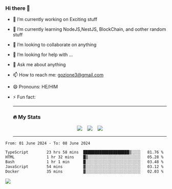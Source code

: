 ### Hi there 👋

<!--
**charlieScript/charlieScript** is a ✨ _special_ ✨ repository because its `README.md` (this file) appears on your GitHub profile.

Here are some ideas to get you started: -->

- 🔭 I’m currently working on Exciting stuff
- 🌱 I’m currently learning NodeJS,NestJS, BlockChain, and oother random stuff
- 👯 I’m looking to collaborate on anything
- 🤔 I’m looking for help with ...
- 💬 Ask me about anything
- 📫 How to reach me: gozione3@gmail.com
- 😄 Pronouns: HE/HIM
- ⚡ Fun fact:


  ---

  ### :fire: My Stats

  <div id="stats" align="center">
  <img src="http://github-readme-streak-stats.herokuapp.com?user=charlieScript&theme=dark&date_format=M%20j%5B%2C%20Y%5D" />&nbsp;&nbsp;&nbsp;
  <img src="https://github-readme-stats.vercel.app/api/top-langs/?username=charlieScript&layout=compact&theme=vision-friendly-dark"/>&nbsp;&nbsp;&nbsp;
  <img src="https://github-readme-stats.vercel.app/api?username=charlieScript&show_icons=true&theme=radical"/>
  </div>

  ---



<!--START_SECTION:waka-->

```txt
From: 01 June 2024 - To: 08 June 2024

TypeScript        23 hrs 58 mins  ████████████████████▒░░░░   81.76 %
HTML              1 hr 32 mins    █▒░░░░░░░░░░░░░░░░░░░░░░░   05.28 %
Bash              1 hr 1 min      █░░░░░░░░░░░░░░░░░░░░░░░░   03.48 %
JavaScript        54 mins         ▓░░░░░░░░░░░░░░░░░░░░░░░░   03.12 %
Docker            35 mins         ▓░░░░░░░░░░░░░░░░░░░░░░░░   02.03 %
```

<!--END_SECTION:waka-->
![](https://komarev.com/ghpvc/?username=charlieScript)
